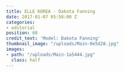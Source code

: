 ```yaml
---
title: ELLE KOREA - Dakota Fanning
date: 2017-01-07 05:58:00 Z
categories:
- editorial
position: 68
credit_text: 'Model: Dakota Fanning'
thumbnail_image: "/uploads/Main-0e5d28.jpg"
images:
- path: "/uploads/Main-1a5444.jpg"
  class: half
---
```


